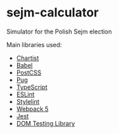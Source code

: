 # sejm-calculator
Simulator for the Polish Sejm election

Main libraries used:
* [Chartist](https://github.com/chartist-js/chartist)
* [Babel](https://github.com/babel/babel)
* [PostCSS](https://github.com/postcss/postcss)
* [Pug](https://github.com/pugjs/pug)
* [TypeScript](https://github.com/microsoft/TypeScript)
* [ESLint](https://github.com/eslint/eslint)
* [Stylelint](https://github.com/stylelint/stylelint)
* [Webpack 5](https://github.com/webpack/webpack)
* [Jest](https://github.com/jestjs/jest)
* [DOM Testing Library](https://github.com/testing-library/dom-testing-library)

